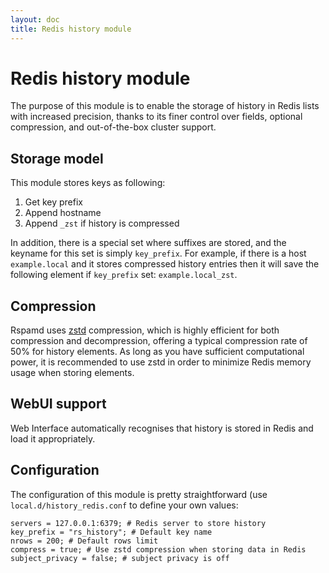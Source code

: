 ```yaml
---
layout: doc
title: Redis history module
---
```


# Redis history module

The purpose of this module is to enable the storage of history in Redis lists with increased precision, thanks to its finer control over fields, optional compression, and out-of-the-box cluster support.

## Storage model

This module stores keys as following:

1. Get key prefix
2. Append hostname
3. Append `_zst` if history is compressed

In addition, there is a special set where suffixes are stored, and the keyname for this set is simply `key_prefix`. For example, if there is a host `example.local` and it stores compressed history entries then it will save the following element if `key_prefix` set: `example.local_zst`.

## Compression

Rspamd uses [zstd](https://zstd.net) compression, which is highly efficient for both compression and decompression, offering a typical compression rate of 50% for history elements. As long as you have sufficient computational power, it is recommended to use zstd in order to minimize Redis memory usage when storing elements.

## WebUI support

Web Interface automatically recognises that history is stored in Redis and load it appropriately.

## Configuration

The configuration of this module is pretty straightforward (use `local.d/history_redis.conf` to define your own values:

~~~ucl
servers = 127.0.0.1:6379; # Redis server to store history
key_prefix = "rs_history"; # Default key name
nrows = 200; # Default rows limit
compress = true; # Use zstd compression when storing data in Redis
subject_privacy = false; # subject privacy is off
~~~
